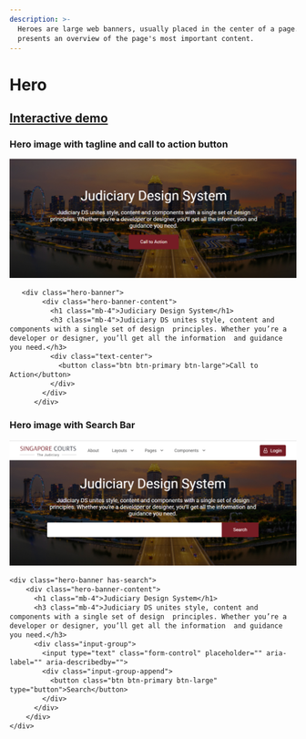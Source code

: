 ```yaml
---
description: >-
  Heroes are large web banners, usually placed in the center of a page. It
  presents an overview of the page's most important content.
---
```


# Hero

## [Interactive demo](http://cloud.crimsonlogic.com/2021/website/jds/v1/components.html#hero-wrapper)

### Hero image with tagline and call to action button

![](../.gitbook/assets/image%20%2859%29.png)

```text
   <div class="hero-banner">
        <div class="hero-banner-content">
          <h1 class="mb-4">Judiciary Design System</h1>
          <h3 class="mb-4">Judiciary DS unites style, content and components with a single set of design  principles. Whether you’re a developer or designer, you’ll get all the information  and guidance you need.</h3>
          <div class="text-center">
            <button class="btn btn-primary btn-large">Call to Action</button>
          </div>
        </div>
      </div>
```

### Hero image with Search Bar

![](../.gitbook/assets/image%20%2862%29.png)

```text
<div class="hero-banner has-search">
    <div class="hero-banner-content">
      <h1 class="mb-4">Judiciary Design System</h1>
      <h3 class="mb-4">Judiciary DS unites style, content and components with a single set of design  principles. Whether you’re a developer or designer, you’ll get all the information  and guidance you need.</h3>
      <div class="input-group">
        <input type="text" class="form-control" placeholder="" aria-label="" aria-describedby="">
        <div class="input-group-append">
          <button class="btn btn-primary btn-large" type="button">Search</button>
        </div>
      </div>
    </div>
</div>
```

